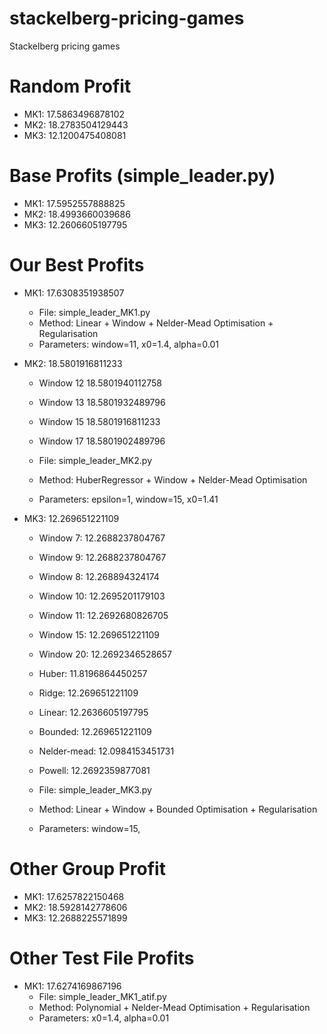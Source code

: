 # stackelberg-pricing-games

Stackelberg pricing games

# Random Profit

- MK1: 17.5863496878102
- MK2: 18.2783504129443
- MK3: 12.1200475408081

# Base Profits (simple_leader.py)

- MK1: 17.5952557888825
- MK2: 18.4993660039686
- MK3: 12.2606605197795

# Our Best Profits

- MK1: 17.6308351938507

  - File: simple_leader_MK1.py
  - Method: Linear + Window + Nelder-Mead Optimisation + Regularisation
  - Parameters: window=11, x0=1.4, alpha=0.01

- MK2: 18.5801916811233

  - Window 12 18.5801940112758
  - Window 13 18.5801932489796
  - Window 15 18.5801916811233
  - Window 17 18.5801902489796

  - File: simple_leader_MK2.py
  - Method: HuberRegressor + Window + Nelder-Mead Optimisation
  - Parameters: epsilon=1, window=15, x0=1.41

- MK3: 12.269651221109

  - Window 7: 12.2688237804767
  - Window 9: 12.2688237804767
  - Window 8: 12.268894324174
  - Window 10: 12.2695201179103
  - Window 11: 12.2692680826705
  - Window 15: 12.269651221109
  - Window 20: 12.2692346528657

  - Huber: 11.8196864450257
  - Ridge: 12.269651221109
  - Linear: 12.2636605197795

  - Bounded: 12.269651221109
  - Nelder-mead: 12.0984153451731
  - Powell: 12.2692359877081

  - File: simple_leader_MK3.py
  - Method: Linear + Window + Bounded Optimisation + Regularisation
  - Parameters: window=15,

# Other Group Profit

- MK1: 17.6257822150468
- MK2: 18.5928142778606
- MK3: 12.2688225571899

# Other Test File Profits

- MK1: 17.6274169867196
  - File: simple_leader_MK1_atif.py
  - Method: Polynomial + Nelder-Mead Optimisation + Regularisation
  - Parameters: x0=1.4, alpha=0.01
